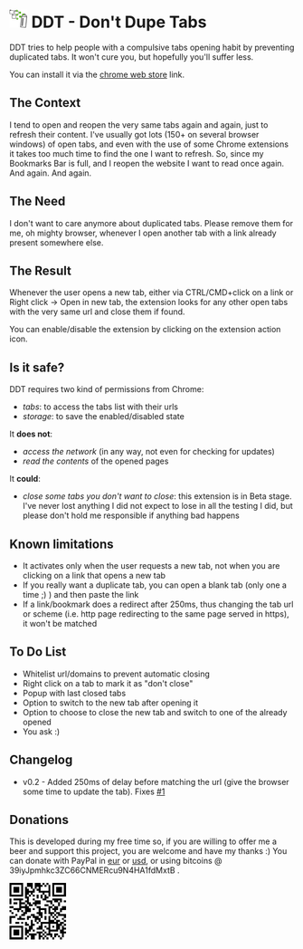 # ![Logo](resources/logo.png?raw=true "Logo") DDT - Don't Dupe Tabs

DDT tries to help people with a compulsive tabs opening habit by preventing duplicated tabs. It won't cure you, but hopefully you'll suffer less.

You can install it via the [chrome web store](https://chrome.google.com/webstore/detail/ddt-dont-dupe-tabs/ncbjbdeipjpnhfeggbbdkiibhpjaieef) link.

## The Context

I tend to open and reopen the very same tabs again and again, just to refresh their content. I've usually got lots (150+ on several browser windows) of open tabs, and even with the use of some Chrome extensions it takes too much time to find the one I want to refresh. So, since my Bookmarks Bar is full, and I reopen the website I want to read once again. And again. And again.


## The Need

I don't want to care anymore about duplicated tabs. Please remove them for me, oh mighty browser, whenever I open another tab with  a link already present somewhere else.


## The Result

Whenever the user opens a new tab, either via CTRL/CMD+click on a link or Right click -> Open in new tab, the extension looks for any other open tabs with the very same url and close them if found.

You can enable/disable the extension by clicking on the extension action icon.


## Is it safe?

DDT requires two kind of permissions from Chrome:

 - *tabs*: to access the tabs list with their urls
 - *storage*: to save the enabled/disabled state

It **does not**:

 - *access the network* (in any way, not even for checking for updates)
 - *read the contents* of the opened pages

It **could**:

 - *close some tabs you don't want to close*: this extension is in Beta stage. I've never lost anything I did not expect to lose in all the testing I did, but please don't hold me responsible if anything bad happens


## Known limitations

 - It activates only when the user requests a new tab, not when you are clicking on a link that opens a new tab
 - If you really want a duplicate tab, you can open a blank tab (only one a time ;) ) and then paste the link
 - If a link/bookmark does a redirect after 250ms, thus changing the tab url or scheme (i.e. http page redirecting to the same page served in https), it won't be matched


## To Do List

 - Whitelist url/domains to prevent automatic closing
 - Right click on a tab to mark it as "don't close"
 - Popup with last closed tabs
 - Option to switch to the new tab after opening it
 - Option to choose to close the new tab and switch to one of the already opened
 - You ask :)


## Changelog

 - v0.2 - Added 250ms of delay before matching the url (give the browser some time to update the tab). Fixes [#1](https://github.com/psychowood/dont-dupe-tabs/issues/1)


## Donations

This is developed during my free time so, if you are willing to offer me a beer and support this project, you are welcome and have my thanks :)
You can donate with PayPal in [eur](https://www.paypal.com/cgi-bin/webscr?cmd=_s-xclick&hosted_button_id=D5GENHECQFG9W) or [usd](https://www.paypal.com/cgi-bin/webscr?cmd=_s-xclick&hosted_button_id=73ZJDZ9UAH2J8), or using bitcoins @ 39iyJpmhkc3ZC66CNMERcu9N4HA1fdMxtB .

<img src="resources/39iyJpmhkc3ZC66CNMERcu9N4HA1fdMxtB.png?raw=true" alt="bitcoin address" width="100" />

